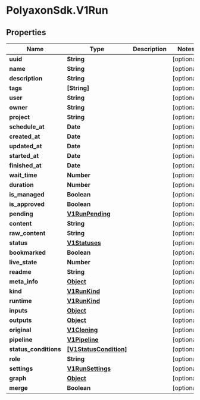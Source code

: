 # PolyaxonSdk.V1Run

## Properties

Name | Type | Description | Notes
------------ | ------------- | ------------- | -------------
**uuid** | **String** |  | [optional] 
**name** | **String** |  | [optional] 
**description** | **String** |  | [optional] 
**tags** | **[String]** |  | [optional] 
**user** | **String** |  | [optional] 
**owner** | **String** |  | [optional] 
**project** | **String** |  | [optional] 
**schedule_at** | **Date** |  | [optional] 
**created_at** | **Date** |  | [optional] 
**updated_at** | **Date** |  | [optional] 
**started_at** | **Date** |  | [optional] 
**finished_at** | **Date** |  | [optional] 
**wait_time** | **Number** |  | [optional] 
**duration** | **Number** |  | [optional] 
**is_managed** | **Boolean** |  | [optional] 
**is_approved** | **Boolean** |  | [optional] 
**pending** | [**V1RunPending**](V1RunPending.md) |  | [optional] 
**content** | **String** |  | [optional] 
**raw_content** | **String** |  | [optional] 
**status** | [**V1Statuses**](V1Statuses.md) |  | [optional] 
**bookmarked** | **Boolean** |  | [optional] 
**live_state** | **Number** |  | [optional] 
**readme** | **String** |  | [optional] 
**meta_info** | [**Object**](.md) |  | [optional] 
**kind** | [**V1RunKind**](V1RunKind.md) |  | [optional] 
**runtime** | [**V1RunKind**](V1RunKind.md) |  | [optional] 
**inputs** | [**Object**](.md) |  | [optional] 
**outputs** | [**Object**](.md) |  | [optional] 
**original** | [**V1Cloning**](V1Cloning.md) |  | [optional] 
**pipeline** | [**V1Pipeline**](V1Pipeline.md) |  | [optional] 
**status_conditions** | [**[V1StatusCondition]**](V1StatusCondition.md) |  | [optional] 
**role** | **String** |  | [optional] 
**settings** | [**V1RunSettings**](V1RunSettings.md) |  | [optional] 
**graph** | [**Object**](.md) |  | [optional] 
**merge** | **Boolean** |  | [optional] 


